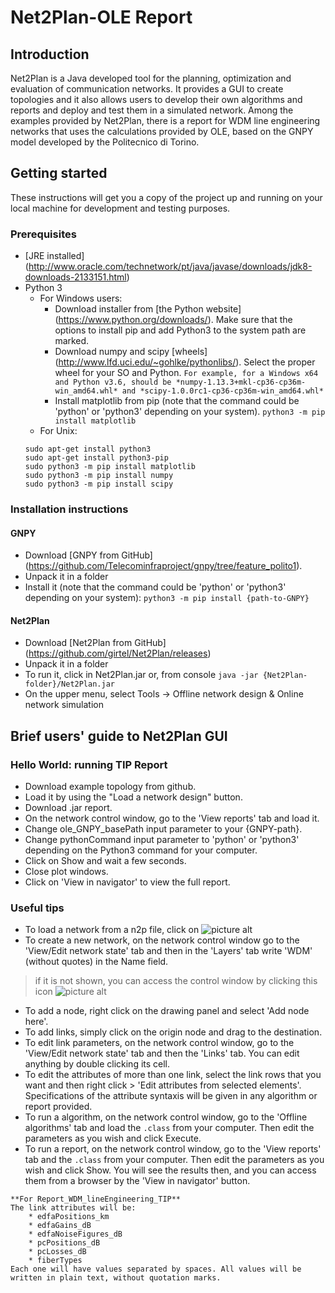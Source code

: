 # Net2Plan-OLE Report
## Introduction
Net2Plan is a Java developed tool for the planning, optimization and evaluation of communication networks. It provides a GUI to create topologies  and it also allows users to develop their own algorithms and reports and deploy and test them in a simulated network. 
Among the examples provided by Net2Plan, there is a report for WDM line engineering networks that uses the calculations provided by OLE, based on the GNPY model developed by the Politecnico di Torino.

## Getting started
These instructions will get you a copy of the project up and running on your local machine for development and testing purposes.
### Prerequisites
* [JRE installed] (http://www.oracle.com/technetwork/pt/java/javase/downloads/jdk8-downloads-2133151.html)
* Python 3
	* For Windows users:
		* Download installer from [the Python website] (https://www.python.org/downloads/). Make sure that the options to install pip and add Python3 to the system path are marked.
		* Download numpy and scipy [wheels] (http://www.lfd.uci.edu/~gohlke/pythonlibs/). Select the proper wheel for your SO and Python. 
		`For example, for a Windows x64 and Python v3.6, should be
*numpy-1.13.3+mkl-cp36-cp36m-win_amd64.whl* and *scipy-1.0.0rc1-cp36-cp36m-win_amd64.whl*`
		* Install matplotlib from pip (note that the command could be 'python' or 'python3' depending on your system).
		`python3 -m pip install matplotlib`
	* For Unix:
	```
	sudo apt-get install python3 
	sudo apt-get install python3-pip
	sudo python3 -m pip install matplotlib
	sudo python3 -m pip install numpy
	sudo python3 -m pip install scipy
	```

### Installation instructions 
#### GNPY
* Download [GNPY from GitHub] (https://github.com/Telecominfraproject/gnpy/tree/feature_polito1).
* Unpack it in a folder
* Install it (note that the command could be 'python' or 'python3' depending on your system): 
`python3 -m pip install {path-to-GNPY}`
#### Net2Plan
* Download [Net2Plan from GitHub] (https://github.com/girtel/Net2Plan/releases)
* Unpack it in a folder
* To run it, click in Net2Plan.jar or, from console
`java -jar {Net2Plan-folder}/Net2Plan.jar` 
* On the upper menu, select Tools -> Offline network design & Online network simulation

## Brief users' guide to Net2Plan GUI
### Hello World: running TIP Report 
* Download example topology from github.
* Load it by using the "Load a network design" button.
* Download .jar report.
* On the network control window, go to the 'View reports' tab and load it.
* Change ole_GNPY_basePath input parameter to your {GNPY-path}.
* Change pythonCommand input parameter to 'python' or 'python3' depending on the Python3 command for your computer.
* Click on Show and wait a few seconds.
* Close plot windows.
* Click on 'View in navigator' to view the full report.

### Useful tips
* To load a network from a n2p file, click on ![picture alt](https://raw.githubusercontent.com/girtel/Net2Plan/develop/Net2Plan-GUI/Net2Plan-GUI-Plugins/Net2Plan-NetworkDesign/src/main/resources/resources/gui/icon_loadDesign.png "Load a network design")
* To create a new network, on the network control window go to the 'View/Edit network state' tab and then in the 'Layers' tab write 'WDM' (without quotes) in the Name field.
> if it is not shown, you can access the control window by clicking this icon ![picture alt](https://raw.githubusercontent.com/girtel/Net2Plan/develop/Net2Plan-GUI/Net2Plan-GUI-Plugins/Net2Plan-NetworkDesign/src/main/resources/resources/gui/showControl.png "Show control window")
* To add a node, right click on the drawing panel and select 'Add node here'.
* To add links, simply click on the origin node and drag to the destination.
* To edit link parameters, on the network control window, go to the 'View/Edit network state' tab and then the 'Links' tab. You can edit anything by double clicking its cell.
* To edit the attributes of more than one link, select the link rows that you want and then right click > 'Edit attributes from selected elements'. Specifications of the attribute syntaxis will be given in any algorithm or report provided.
* To run a algorithm, on the network control window, go to the 'Offline algorithms' tab and load the `.class` from your computer. Then edit the parameters as you wish and click Execute.
* To run a report, on the network control window, go to the 'View reports' tab and the `.class` from your computer. Then edit the parameters as you wish and click Show. You will see the results then, and you can access them from a browser by the 'View in navigator' button.
```
**For Report_WDM_lineEngineering_TIP**
The link attributes will be:
	* edfaPositions_km
	* edfaGains_dB
	* edfaNoiseFigures_dB
	* pcPositions_dB
	* pcLosses_dB
	* fiberTypes
Each one will have values separated by spaces. All values will be written in plain text, without quotation marks.
```

